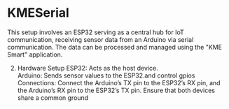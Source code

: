 # KMESerial
This setup involves an ESP32 serving as a central hub for IoT communication, receiving sensor data from an Arduino via serial communication. The data can be processed and managed using the "KME Smart" application.

2. Hardware Setup
ESP32: Acts as the host device.<br>
Arduino: Sends sensor values to the ESP32.and control gpios 
Connections: Connect the Arduino’s TX pin to the ESP32’s RX pin, and the Arduino’s RX pin to the ESP32’s TX pin. Ensure that both devices share a common ground
